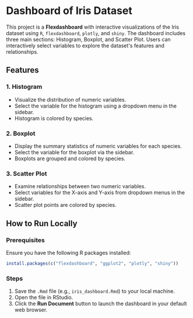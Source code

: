 # Dashboard of Iris Dataset

This project is a **Flexdashboard** with interactive visualizations of the Iris dataset using `R`, `flexdashboard`, `plotly`, and `shiny`. The dashboard includes three main sections: Histogram, Boxplot, and Scatter Plot. Users can interactively select variables to explore the dataset's features and relationships.

## Features

### 1. **Histogram**
- Visualize the distribution of numeric variables.
- Select the variable for the histogram using a dropdown menu in the sidebar.
- Histogram is colored by species.

### 2. **Boxplot**
- Display the summary statistics of numeric variables for each species.
- Select the variable for the boxplot via the sidebar.
- Boxplots are grouped and colored by species.

### 3. **Scatter Plot**
- Examine relationships between two numeric variables.
- Select variables for the X-axis and Y-axis from dropdown menus in the sidebar.
- Scatter plot points are colored by species.

## How to Run Locally

### Prerequisites
Ensure you have the following R packages installed:
```r
install.packages(c("flexdashboard", "ggplot2", "plotly", "shiny"))
```

### Steps
1. Save the `.Rmd` file (e.g., `iris_dashboard.Rmd`) to your local machine.
2. Open the file in RStudio.
3. Click the **Run Document** button to launch the dashboard in your default web browser.
